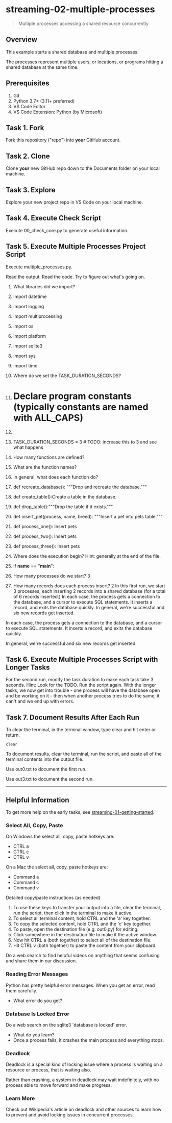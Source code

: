# streaming-02-multiple-processes

> Multiple processes accessing a shared resource concurrently

## Overview

This example starts a shared database and multiple processes.

The processes represent multiple users, or locations, or programs 
hitting a shared database at the same time. 

## Prerequisites

1. Git
1. Python 3.7+ (3.11+ preferred)
1. VS Code Editor
1. VS Code Extension: Python (by Microsoft)

## Task 1. Fork 

Fork this repository ("repo") into **your** GitHub account. 

## Task 2. Clone

Clone **your** new GitHub repo down to the Documents folder on your local machine. 

## Task 3. Explore

Explore your new project repo in VS Code on your local machine.

## Task 4. Execute Check Script

Execute 00_check_core.py to generate useful information.

## Task 5. Execute Multiple Processes Project Script

Execute multiple_processes.py.

Read the output. Read the code. 
Try to figure out what's going on. 

1.	What libraries did we import?
1.	import datetime
2.	import logging
3.	import multiprocessing
4.	import os
5.	import platform
6.	import sqlite3
7.	import sys
8.	import time
2.	Where do we set the TASK_DURATION_SECONDS?
1.	# Declare program constants (typically constants are named with ALL_CAPS)
2.	
3.	TASK_DURATION_SECONDS = 3 # TODO: increase this to 3 and see what happens

3.	How many functions are defined?
4.	What are the function names?
5.	In general, what does each function do?
1.	def recreate_database(): """Drop and recreate the database."""
2.	def create_table():Create a table in the database.
3.	def drop_table():"""Drop the table if it exists."""
4.	def insert_pet(process, name, breed): """Insert a pet into pets table."""
5.	def process_one(): Insert pets
6.	def process_two(): Insert pets
7.	def process_three(): Insert pets
6.	Where does the execution begin? Hint: generally at the end of the file. 
1.	if __name__ == "__main__":
7.	How many processes do we start? 3
8.	How many records does each process insert? 2
In this first run, we start 3 processes, each inserting 2 records into a shared database (for a total of 6 records inserted.)
In each case, the process gets a connection to the database, and a cursor to execute SQL statements. It inserts a record, and exits the database quickly.
In general, we're successful and six new records get inserted.


In each case, the process gets a connection to the database, 
and a cursor to execute SQL statements.
It inserts a record, and exits the database quickly.

In general, we're successful and six new records get inserted. 

## Task 6. Execute Multiple Processes Script with Longer Tasks

For the second run, modify the task duration to make each task take 3 seconds. 
Hint: Look for the TODO.
Run the script again. 
With the longer tasks, we now get into trouble - 
one process will have the database open and be working on it - 
then when another process tries to do the same, it can't and 
we end up with errors. 

## Task 7. Document Results After Each Run

To clear the terminal, in the terminal window, type clear and hit enter or return. 

`clear`

To document results, clear the terminal, run the script, and paste all of the terminal contents into the output file.

Use out0.txt to document the first run. 

Use out3.txt to document the second run.


-----

## Helpful Information

To get more help on the early tasks, see [streaming-01-getting-started](https://github.com/denisecase/streaming-01-getting-started).

### Select All, Copy, Paste

On Windows the select all, copy, paste hotkeys are:

- CTRL a 
- CTRL c 
- CTRL v 

On a Mac the select all, copy, paste hotkeys are:

- Command a
- Command c
- Command v

Detailed copy/paste instructions (as needed)

1. To use these keys to transfer your output into a file, 
clear the terminal, run the script, then click in the terminal to make it active.
1. To select all terminal content, hold CTRL and the 'a' key together. 
1. To copy the selected content, hold CTRL and the 'c' key together. 
1. To paste, open the destination file (e.g. out0.py) for editing.
1. Click somewhere in the destination file to make it the active window.
1. Now hit CTRL a (both together) to select all of the destination file.
1. Hit CTRL v (both together) to paste the content from your clipboard.

Do a web search to find helpful videos on anything that seems confusing
and share them in our discussion.

### Reading Error Messages

Python has pretty helpful error messages. 
When you get an error, read them carefully. 

- What error do you get?

### Database Is Locked Error

Do a web search on the sqlite3 'database is locked' error.

- What do you learn?
- Once a process fails, it crashes the main process and everything stops. 

### Deadlock

Deadlock is a special kind of locking issue where a process 
is waiting on a resource or process, that is waiting also. 

Rather than crashing, a system in deadlock may wait indefinitely, 
with no process able to move forward and make progress.

### Learn More

Check out Wikipedia's article on deadlock and other sources to learn how to prevent and avoid locking issues in concurrent processes. 
